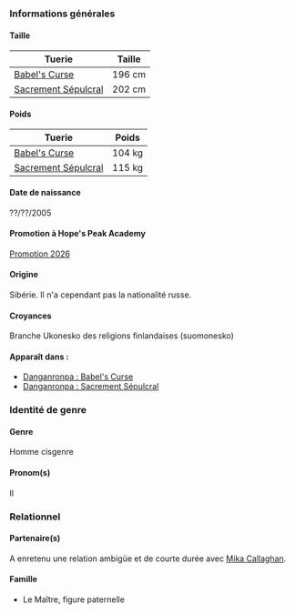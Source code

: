 [Design]: https://media.discordapp.net/attachments/798925983649366018/1028396621421088788/Jaako.png
[Avec Mika]: https://media.discordapp.net/attachments/1046024931139407902/1046028178214354995/unknown.png
[Portrait]: https://cdn.discordapp.com/attachments/1046024931139407902/1046025687103983656/Portrait.jpg
[FEUILLE_VOLANTE]: FinDesPhotos
[2022]: /2022
[2026]: /2026
[SS]: /Sacrement_Sepulcral
[BC]: /Babel's_Curse
[Mika]: /Mika_Callaghan

### Informations générales
#### Taille
|Tuerie|Taille|
|----------|------------------|
|[Babel's Curse][BC]| 196 cm|
|[Sacrement Sépulcral][SS]| 202 cm|

#### Poids
|Tuerie|Poids|
|----------|------------------|
|[Babel's Curse][BC]| 104 kg|
|[Sacrement Sépulcral][SS]| 115 kg|

#### Date de naissance
??/??/2005

#### Promotion à Hope's Peak Academy
[Promotion 2026][2026]

#### Origine
Sibérie. Il n'a cependant pas la nationalité russe. 

#### Croyances
Branche Ukonesko des religions finlandaises (suomonesko)

#### Apparaît dans :
- [Danganronpa : Babel's Curse][BC]
- [Danganronpa : Sacrement Sépulcral][SS]

### Identité de genre
#### Genre
Homme cisgenre

#### Pronom(s)
Il

### Relationnel
#### Partenaire(s)
A enretenu une relation ambigüe et de courte durée avec [Mika Callaghan][Mika].

#### Famille
- Le Maître, figure paternelle

